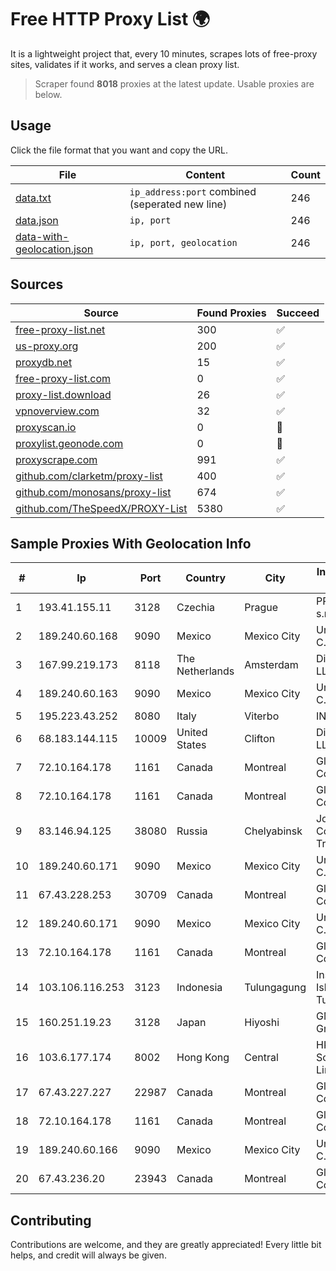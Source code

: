 
# Free HTTP Proxy List 🌍

It is a lightweight project that, every 10 minutes, scrapes lots of free-proxy sites, validates if it works, and serves a clean proxy list.


> Scraper found **8018** proxies at the latest update. Usable proxies are below.

## Usage

Click the file format that you want and copy the URL.


|File|Content|Count|
|----|-------|-----|
|[data.txt](https://raw.githubusercontent.com/themiralay/Proxy-List-World/master/data.txt)|`ip_address:port` combined (seperated new line)|246|
|[data.json](https://raw.githubusercontent.com/themiralay/Proxy-List-World/master/data.json)|`ip, port`|246|
|[data-with-geolocation.json](https://raw.githubusercontent.com/themiralay/Proxy-List-World/master/data-with-geolocation.json)|`ip, port, geolocation`|246|

## Sources

|Source|Found Proxies|Succeed|
|------|-------------|-------|
|[free-proxy-list.net](https://free-proxy-list.net)|300|✅|
|[us-proxy.org](https://www.us-proxy.org)|200|✅|
|[proxydb.net](http://proxydb.net)|15|✅|
|[free-proxy-list.com](https://free-proxy-list.com/?page=&port=&type%5B%5D=http&type%5B%5D=https&up_time=0&search=Search)|0|✅|
|[proxy-list.download](https://www.proxy-list.download/HTTP)|26|✅|
|[vpnoverview.com](https://vpnoverview.com/privacy/anonymous-browsing/free-proxy-servers)|32|✅|
|[proxyscan.io](https://www.proxyscan.io)|0|🚫|
|[proxylist.geonode.com](https://proxylist.geonode.com/api/proxy-list?limit=300&page=1&sort_by=lastChecked&sort_type=desc&protocols=http,https)|0|🚫|
|[proxyscrape.com](https://api.proxyscrape.com/v2/?request=displayproxies&protocol=http&timeout=10000&country=all&ssl=all&anonymity=all)|991|✅|
|[github.com/clarketm/proxy-list](https://raw.githubusercontent.com/clarketm/proxy-list/master/proxy-list-raw.txt)|400|✅|
|[github.com/monosans/proxy-list](https://raw.githubusercontent.com/monosans/proxy-list/main/proxies/http.txt)|674|✅|
|[github.com/TheSpeedX/PROXY-List](https://raw.githubusercontent.com/TheSpeedX/PROXY-List/master/http.txt)|5380|✅|


## Sample Proxies With Geolocation Info

|#|Ip|Port|Country|City|Internet Service Provider|
|-|--|----|-------|----|-------------------------|
|1|193.41.155.11|3128|Czechia|Prague|PRAHA12.com s.r.o.|
|2|189.240.60.168|9090|Mexico|Mexico City|Uninet S.A. de C.V.|
|3|167.99.219.173|8118|The Netherlands|Amsterdam|DigitalOcean, LLC|
|4|189.240.60.163|9090|Mexico|Mexico City|Uninet S.A. de C.V.|
|5|195.223.43.252|8080|Italy|Viterbo|INTERBUSINESS|
|6|68.183.144.115|10009|United States|Clifton|DigitalOcean, LLC|
|7|72.10.164.178|1161|Canada|Montreal|GloboTech Communications|
|8|72.10.164.178|1161|Canada|Montreal|GloboTech Communications|
|9|83.146.94.125|38080|Russia|Chelyabinsk|Joint Stock Company TransTeleCom|
|10|189.240.60.171|9090|Mexico|Mexico City|Uninet S.A. de C.V.|
|11|67.43.228.253|30709|Canada|Montreal|GloboTech Communications|
|12|189.240.60.171|9090|Mexico|Mexico City|Uninet S.A. de C.V.|
|13|72.10.164.178|1161|Canada|Montreal|GloboTech Communications|
|14|103.106.116.253|3123|Indonesia|Tulungagung|Institut Agama Islam Negeri Tulungagung|
|15|160.251.19.23|3128|Japan|Hiyoshi|GMO Internet Group, Inc.|
|16|103.6.177.174|8002|Hong Kong|Central|HKBN Enterprise Solutions HK Limited|
|17|67.43.227.227|22987|Canada|Montreal|GloboTech Communications|
|18|72.10.164.178|1161|Canada|Montreal|GloboTech Communications|
|19|189.240.60.166|9090|Mexico|Mexico City|Uninet S.A. de C.V.|
|20|67.43.236.20|23943|Canada|Montreal|GloboTech Communications|



## Contributing

Contributions are welcome, and they are greatly appreciated! Every
little bit helps, and credit will always be given.

